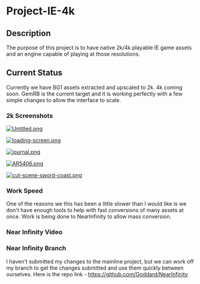 # Project-IE-4k

## Description
The purpose of this project is to have native 2k/4k playable IE game assets and an engine capable of playing at those resolutions.  

## Current Status
Currently we have BG1 assets extracted and upscaled to 2k.  4k coming soon.  GemRB is the current target and it is working perfectly with a few simple changes to allow the interface to scale.

### 2k Screenshots
[![Untitled.png](https://i.postimg.cc/d3rsvxPk/Untitled.png)](https://postimg.cc/2LjR7T5r)

[![loading-screen.png](https://i.postimg.cc/vmTDMGZF/loading-screen.png)](https://postimg.cc/mcxTyf98)

[![journal.png](https://i.postimg.cc/L6QrwSwZ/journal.png)](https://postimg.cc/tYPSnKXX)

[![AR5406.png](https://i.postimg.cc/CdyKqfp2/AR5406.png)](https://postimg.cc/sGcyFxXP)

[![cut-scene-sword-coast.png](https://i.postimg.cc/hPtk2vyB/cut-scene-sword-coast.png)](https://postimg.cc/kDLY4JP1)

### Work Speed
One of the reasons we this has been a little slower than I would like is we don't have enough tools to help with fast conversions of many assets at once.  Work is being done to NearInfinity to allow mass conversion.

### Near Infinity Video


### Near Infinity Branch
I haven't submitted my changes to the mainline project, but we can work off my branch to get the changes submitted and use them quickly between ourselves.  Here is the repo link - https://github.com/Goddard/NearInfinity
